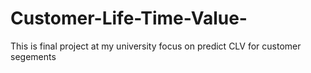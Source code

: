 # Customer-Life-Time-Value-
This is final project at my university focus on predict CLV for customer segements
